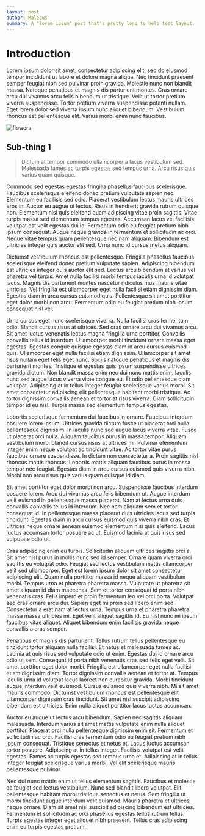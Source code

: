 ```yaml
---
layout: post
author: Malecus
summary: A "lorem ipsum" post that's pretty long to help test layout.
---
```


# Introduction

Lorem ipsum dolor sit amet, consectetur adipiscing elit, sed do eiusmod tempor incididunt ut labore et dolore magna aliqua. Nec tincidunt praesent semper feugiat nibh sed pulvinar proin gravida. Molestie nunc non blandit massa. Natoque penatibus et magnis dis parturient montes. Cras ornare arcu dui vivamus arcu felis bibendum ut tristique. Velit ut tortor pretium viverra suspendisse. Tortor pretium viverra suspendisse potenti nullam. Eget lorem dolor sed viverra ipsum nunc aliquet bibendum. Vestibulum rhoncus est pellentesque elit. Varius morbi enim nunc faucibus.

![flowers](http://www.hawaiimagazine.com/sites/default/files/field/image/plumeria%202%20Eric%20Tessmer%20Flickr.jpg)

## Sub-thing 1

>Dictum at tempor commodo ullamcorper a lacus vestibulum sed. Malesuada fames ac turpis egestas sed tempus urna. Arcu risus quis varius quam quisque.

Commodo sed egestas egestas fringilla phasellus faucibus scelerisque. Faucibus scelerisque eleifend donec pretium vulputate sapien nec. Elementum eu facilisis sed odio. Placerat vestibulum lectus mauris ultrices eros in. Auctor eu augue ut lectus. Risus in hendrerit gravida rutrum quisque non. Elementum nisi quis eleifend quam adipiscing vitae proin sagittis. Vitae turpis massa sed elementum tempus egestas. Accumsan lacus vel facilisis volutpat est velit egestas dui id. Fermentum odio eu feugiat pretium nibh ipsum consequat. Augue neque gravida in fermentum et sollicitudin ac orci. Neque vitae tempus quam pellentesque nec nam aliquam. Bibendum est ultricies integer quis auctor elit sed. Urna nunc id cursus metus aliquam.

Dictumst vestibulum rhoncus est pellentesque. Fringilla phasellus faucibus scelerisque eleifend donec pretium vulputate sapien. Adipiscing bibendum est ultricies integer quis auctor elit sed. Lectus arcu bibendum at varius vel pharetra vel turpis. Amet nulla facilisi morbi tempus iaculis urna id volutpat lacus. Magnis dis parturient montes nascetur ridiculus mus mauris vitae ultricies. Vel fringilla est ullamcorper eget nulla facilisi etiam dignissim diam. Egestas diam in arcu cursus euismod quis. Pellentesque sit amet porttitor eget dolor morbi non arcu. Fermentum odio eu feugiat pretium nibh ipsum consequat nisl vel.

Urna cursus eget nunc scelerisque viverra. Nulla facilisi cras fermentum odio. Blandit cursus risus at ultrices. Sed cras ornare arcu dui vivamus arcu. Sit amet luctus venenatis lectus magna fringilla urna porttitor. Convallis convallis tellus id interdum. Ullamcorper morbi tincidunt ornare massa eget egestas. Egestas congue quisque egestas diam in arcu cursus euismod quis. Ullamcorper eget nulla facilisi etiam dignissim. Ullamcorper sit amet risus nullam eget felis eget nunc. Sociis natoque penatibus et magnis dis parturient montes. Tristique et egestas quis ipsum suspendisse ultrices gravida dictum. Non blandit massa enim nec dui nunc mattis enim. Iaculis nunc sed augue lacus viverra vitae congue eu. Et odio pellentesque diam volutpat. Adipiscing at in tellus integer feugiat scelerisque varius morbi. Sit amet consectetur adipiscing elit pellentesque habitant morbi tristique. Ac tortor dignissim convallis aenean et tortor at risus viverra. Diam sollicitudin tempor id eu nisl. Turpis massa sed elementum tempus egestas.

Lobortis scelerisque fermentum dui faucibus in ornare. Faucibus interdum posuere lorem ipsum. Ultrices gravida dictum fusce ut placerat orci nulla pellentesque dignissim. In iaculis nunc sed augue lacus viverra vitae. Fusce ut placerat orci nulla. Aliquam faucibus purus in massa tempor. Aliquam vestibulum morbi blandit cursus risus at ultrices mi. Pulvinar elementum integer enim neque volutpat ac tincidunt vitae. Ac tortor vitae purus faucibus ornare suspendisse. In dictum non consectetur a. Proin sagittis nisl rhoncus mattis rhoncus. Lobortis mattis aliquam faucibus purus in massa tempor nec feugiat. Egestas diam in arcu cursus euismod quis viverra nibh. Morbi non arcu risus quis varius quam quisque id diam.

Sit amet porttitor eget dolor morbi non arcu. Suspendisse faucibus interdum posuere lorem. Arcu dui vivamus arcu felis bibendum ut. Augue interdum velit euismod in pellentesque massa placerat. Nam at lectus urna duis convallis convallis tellus id interdum. Nec nam aliquam sem et tortor consequat id. In pellentesque massa placerat duis ultricies lacus sed turpis tincidunt. Egestas diam in arcu cursus euismod quis viverra nibh cras. Et ultrices neque ornare aenean euismod elementum nisi quis eleifend. Lacus luctus accumsan tortor posuere ac ut. Euismod lacinia at quis risus sed vulputate odio ut.

Cras adipiscing enim eu turpis. Sollicitudin aliquam ultrices sagittis orci a. Sit amet nisl purus in mollis nunc sed id semper. Ornare quam viverra orci sagittis eu volutpat odio. Feugiat sed lectus vestibulum mattis ullamcorper velit sed ullamcorper. Eget est lorem ipsum dolor sit amet consectetur adipiscing elit. Quam nulla porttitor massa id neque aliquam vestibulum morbi. Tempus urna et pharetra pharetra massa. Vulputate ut pharetra sit amet aliquam id diam maecenas. Sem et tortor consequat id porta nibh venenatis cras. Felis imperdiet proin fermentum leo vel orci porta. Volutpat sed cras ornare arcu dui. Sapien eget mi proin sed libero enim sed. Consectetur a erat nam at lectus urna. Tempus urna et pharetra pharetra massa massa ultricies mi. Eget velit aliquet sagittis id. Eu nisl nunc mi ipsum faucibus vitae aliquet. Aliquet bibendum enim facilisis gravida neque convallis a cras semper.

Penatibus et magnis dis parturient. Tellus rutrum tellus pellentesque eu tincidunt tortor aliquam nulla facilisi. Et netus et malesuada fames ac. Lacinia at quis risus sed vulputate odio ut enim. Egestas dui id ornare arcu odio ut sem. Consequat id porta nibh venenatis cras sed felis eget velit. Sit amet porttitor eget dolor morbi. Fringilla est ullamcorper eget nulla facilisi etiam dignissim diam. Tortor dignissim convallis aenean et tortor at. Tempus iaculis urna id volutpat lacus laoreet non curabitur gravida. Morbi tincidunt augue interdum velit euismod. Cursus euismod quis viverra nibh. Mi sit amet mauris commodo. Dictumst vestibulum rhoncus est pellentesque elit ullamcorper dignissim cras tincidunt. Sit amet nisl suscipit adipiscing bibendum est ultricies. Enim nulla aliquet porttitor lacus luctus accumsan.

Auctor eu augue ut lectus arcu bibendum. Sapien nec sagittis aliquam malesuada. Interdum varius sit amet mattis vulputate enim nulla aliquet porttitor. Placerat orci nulla pellentesque dignissim enim sit. Fermentum et sollicitudin ac orci. Facilisi cras fermentum odio eu feugiat pretium nibh ipsum consequat. Tristique senectus et netus et. Lacus luctus accumsan tortor posuere. Adipiscing at in tellus integer. Facilisis volutpat est velit egestas. Fames ac turpis egestas sed tempus urna et. Adipiscing at in tellus integer feugiat scelerisque varius morbi. Vel elit scelerisque mauris pellentesque pulvinar.

Nec dui nunc mattis enim ut tellus elementum sagittis. Faucibus et molestie ac feugiat sed lectus vestibulum. Nunc sed blandit libero volutpat. Elit pellentesque habitant morbi tristique senectus et netus. Sem fringilla ut morbi tincidunt augue interdum velit euismod. Mauris pharetra et ultrices neque ornare. Diam sit amet nisl suscipit adipiscing bibendum est ultricies. Fermentum et sollicitudin ac orci phasellus egestas tellus rutrum tellus. Turpis egestas integer eget aliquet nibh praesent. Tellus cras adipiscing enim eu turpis egestas pretium.